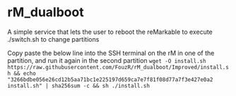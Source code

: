 # rM_dualboot
A simple service that lets the user to reboot the reMarkable to execute ./switch.sh to change partitions

Copy paste the below line into the SSH terminal on the rM in one of the partition, and run it again in the second partition
`wget -O install.sh https://raw.githubusercontent.com/FouzR/rM_dualboot/Improved/install.sh && echo "3266bdbe056e26cd12b5aa71bc1e225197d659ca7e7f81f08d77a7f3e427e0a2 install.sh" | sha256sum -c && sh ./install.sh`


